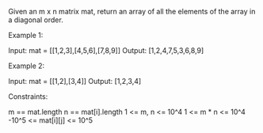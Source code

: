 Given an m x n matrix mat, return an array of all the elements of the array
in a diagonal order.


Example 1:


Input: mat = [[1,2,3],[4,5,6],[7,8,9]]
Output: [1,2,4,7,5,3,6,8,9]


Example 2:


Input: mat = [[1,2],[3,4]]
Output: [1,2,3,4]



Constraints:


m == mat.length
n == mat[i].length
1 <= m, n <= 10^4
1 <= m * n <= 10^4
-10^5 <= mat[i][j] <= 10^5




